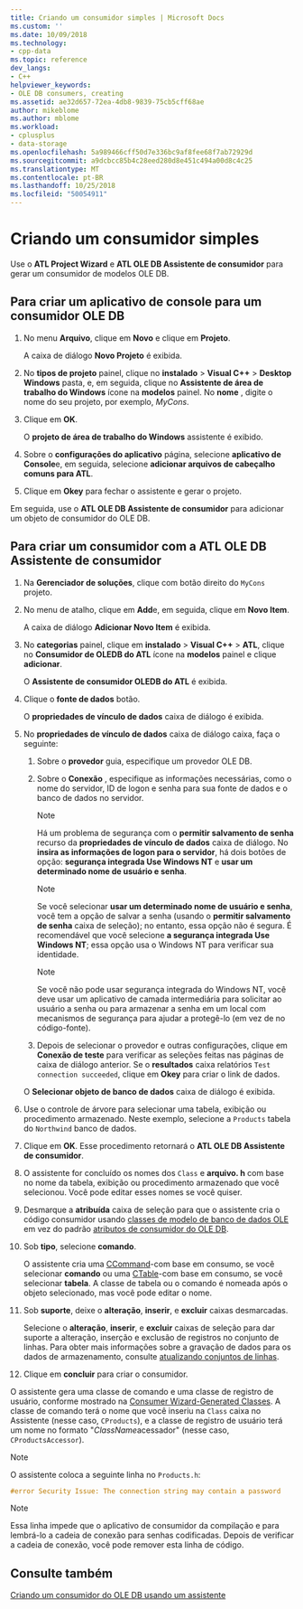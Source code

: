 ```yaml
---
title: Criando um consumidor simples | Microsoft Docs
ms.custom: ''
ms.date: 10/09/2018
ms.technology:
- cpp-data
ms.topic: reference
dev_langs:
- C++
helpviewer_keywords:
- OLE DB consumers, creating
ms.assetid: ae32d657-72ea-4db8-9839-75cb5cff68ae
author: mikeblome
ms.author: mblome
ms.workload:
- cplusplus
- data-storage
ms.openlocfilehash: 5a989466cff50d7e336bc9af8fee68f7ab72929d
ms.sourcegitcommit: a9dcbcc85b4c28eed280d8e451c494a00d8c4c25
ms.translationtype: MT
ms.contentlocale: pt-BR
ms.lasthandoff: 10/25/2018
ms.locfileid: "50054911"
---
```

# <a name="creating-a-simple-consumer"></a>Criando um consumidor simples

Use o **ATL Project Wizard** e **ATL OLE DB Assistente de consumidor** para gerar um consumidor de modelos OLE DB.

## <a name="to-create-a-console-application-for-an-ole-db-consumer"></a>Para criar um aplicativo de console para um consumidor OLE DB

1. No menu **Arquivo**, clique em **Novo** e clique em **Projeto**.

   A caixa de diálogo **Novo Projeto** é exibida.

1. No **tipos de projeto** painel, clique no **instalado** > **Visual C++** > **Desktop Windows** pasta, e, em seguida, clique no **Assistente de área de trabalho do Windows** ícone na **modelos** painel. No **nome** , digite o nome do seu projeto, por exemplo, *MyCons*.

1. Clique em **OK**.

   O **projeto de área de trabalho do Windows** assistente é exibido.

1. Sobre o **configurações do aplicativo** página, selecione **aplicativo de Console**e, em seguida, selecione **adicionar arquivos de cabeçalho comuns para ATL**.

1. Clique em **Okey** para fechar o assistente e gerar o projeto.

Em seguida, use o **ATL OLE DB Assistente de consumidor** para adicionar um objeto de consumidor do OLE DB.

## <a name="to-create-a-consumer-with-the-atl-ole-db-consumer-wizard"></a>Para criar um consumidor com a ATL OLE DB Assistente de consumidor

1. Na **Gerenciador de soluções**, clique com botão direito do `MyCons` projeto.

1. No menu de atalho, clique em **Add**e, em seguida, clique em **Novo Item**.

   A caixa de diálogo **Adicionar Novo Item** é exibida.

1. No **categorias** painel, clique em **instalado** > **Visual C++** > **ATL**, clique no **Consumidor de OLEDB do ATL** ícone na **modelos** painel e clique **adicionar**.

   O **Assistente de consumidor OLEDB do ATL** é exibida.

1. Clique o **fonte de dados** botão.

   O **propriedades de vínculo de dados** caixa de diálogo é exibida.

1. No **propriedades de vínculo de dados** caixa de diálogo caixa, faça o seguinte:

    1. Sobre o **provedor** guia, especifique um provedor OLE DB.

    1. Sobre o **Conexão** , especifique as informações necessárias, como o nome do servidor, ID de logon e senha para sua fonte de dados e o banco de dados no servidor.

       > [!NOTE]
       > Há um problema de segurança com o **permitir salvamento de senha** recurso da **propriedades de vínculo de dados** caixa de diálogo. No **insira as informações de logon para o servidor**, há dois botões de opção: **segurança integrada Use Windows NT** e **usar um determinado nome de usuário e senha**.

       > [!NOTE]
       > Se você selecionar **usar um determinado nome de usuário e senha**, você tem a opção de salvar a senha (usando o **permitir salvamento de senha** caixa de seleção); no entanto, essa opção não é segura. É recomendável que você selecione **a segurança integrada Use Windows NT**; essa opção usa o Windows NT para verificar sua identidade.

       > [!NOTE]
       > Se você não pode usar segurança integrada do Windows NT, você deve usar um aplicativo de camada intermediária para solicitar ao usuário a senha ou para armazenar a senha em um local com mecanismos de segurança para ajudar a protegê-lo (em vez de no código-fonte).

   1. Depois de selecionar o provedor e outras configurações, clique em **Conexão de teste** para verificar as seleções feitas nas páginas de caixa de diálogo anterior. Se o **resultados** caixa relatórios `Test connection succeeded`, clique em **Okey** para criar o link de dados.

   O **Selecionar objeto de banco de dados** caixa de diálogo é exibida.

1. Use o controle de árvore para selecionar uma tabela, exibição ou procedimento armazenado. Neste exemplo, selecione a `Products` tabela do `Northwind` banco de dados.

1. Clique em **OK**. Esse procedimento retornará o **ATL OLE DB Assistente de consumidor**.

1. O assistente for concluído os nomes dos `Class` e **arquivo. h** com base no nome da tabela, exibição ou procedimento armazenado que você selecionou. Você pode editar esses nomes se você quiser.

1. Desmarque a **atribuída** caixa de seleção para que o assistente cria o código consumidor usando [classes de modelo de banco de dados OLE](../../data/oledb/ole-db-consumer-templates-reference.md) em vez do padrão [atributos de consumidor do OLE DB](../../windows/ole-db-consumer-attributes.md).

1. Sob **tipo**, selecione **comando**.

   O assistente cria uma [CCommand](../../data/oledb/ccommand-class.md)-com base em consumo, se você selecionar **comando** ou uma [CTable](../../data/oledb/ctable-class.md)-com base em consumo, se você selecionar **tabela**. A classe de tabela ou o comando é nomeada após o objeto selecionado, mas você pode editar o nome.

1. Sob **suporte**, deixe o **alteração**, **inserir**, e **excluir** caixas desmarcadas.

   Selecione o **alteração**, **inserir**, e **excluir** caixas de seleção para dar suporte a alteração, inserção e exclusão de registros no conjunto de linhas. Para obter mais informações sobre a gravação de dados para os dados de armazenamento, consulte [atualizando conjuntos de linhas](../../data/oledb/updating-rowsets.md).

1. Clique em **concluir** para criar o consumidor.

O assistente gera uma classe de comando e uma classe de registro de usuário, conforme mostrado na [Consumer Wizard-Generated Classes](../../data/oledb/consumer-wizard-generated-classes.md). A classe de comando terá o nome que você inseriu na `Class` caixa no Assistente (nesse caso, `CProducts`), e a classe de registro de usuário terá um nome no formato "*ClassName*acessador" (nesse caso, `CProductsAccessor`).

> [!NOTE]
> O assistente coloca a seguinte linha no `Products.h`:

```cpp
#error Security Issue: The connection string may contain a password
```

> [!NOTE]
> Essa linha impede que o aplicativo de consumidor da compilação e para lembrá-lo a cadeia de conexão para senhas codificadas. Depois de verificar a cadeia de conexão, você pode remover esta linha de código.

## <a name="see-also"></a>Consulte também

[Criando um consumidor do OLE DB usando um assistente](../../data/oledb/creating-an-ole-db-consumer-using-a-wizard.md)
